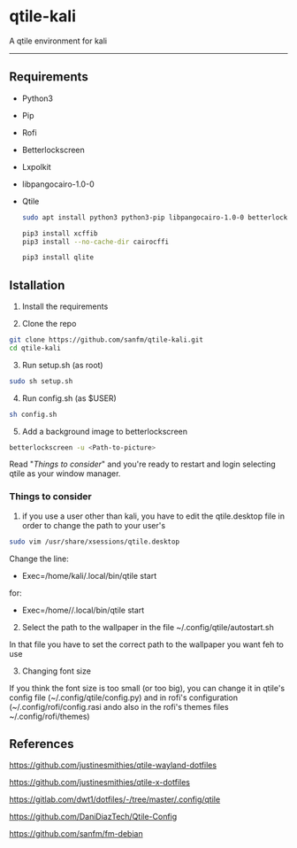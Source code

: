 # qtile-kali

A qtile environment for kali

----------------------------------------

## Requirements

* Python3
* Pip
* Rofi
* Betterlockscreen
* Lxpolkit
* libpangocairo-1.0-0
* Qtile


  ```sh
  sudo apt install python3 python3-pip libpangocairo-1.0-0 betterlockscreen rofi lxpolkit -y
  ```

  ```sh
  pip3 install xcffib
  pip3 install --no-cache-dir cairocffi
  ```
  
  ```sh
  pip3 install qlite
  ```
  
## Istallation

1. Install the requirements

2. Clone the repo

  ```sh
  git clone https://github.com/sanfm/qtile-kali.git
  cd qtile-kali
  ```
  
3. Run setup.sh (as root)

  ```sh
  sudo sh setup.sh
  ```

4. Run config.sh (as $USER)

  ```sh
  sh config.sh
  ```

5. Add a background image to betterlockscreen

  ```sh
  betterlockscreen -u <Path-to-picture>
  ```

Read "*Things to consider*" and you're ready to restart and login selecting qtile as your window manager.

### Things to consider

1. if you use a user other than kali, you have to edit the qtile.desktop file in order to change the path to your user's

  ```sh
  sudo vim /usr/share/xsessions/qtile.desktop
  ```
Change the line: 

* Exec=/home/kali/.local/bin/qtile start

for:

* Exec=/home/<user-name>/.local/bin/qtile start


2. Select the path to the wallpaper in the file ~/.config/qtile/autostart.sh

In that file you have to set the correct path to the wallpaper you want feh to use


3. Changing font size

If you think the font size is too small (or too big), you can change it in qtile's config file (~/.config/qtile/config.py) and in rofi's configuration (~/.config/rofi/config.rasi ando also in the rofi's themes files ~/.config/rofi/themes)
  

## References

https://github.com/justinesmithies/qtile-wayland-dotfiles

https://github.com/justinesmithies/qtile-x-dotfiles

https://gitlab.com/dwt1/dotfiles/-/tree/master/.config/qtile

https://github.com/DaniDiazTech/Qtile-Config

https://github.com/sanfm/fm-debian





